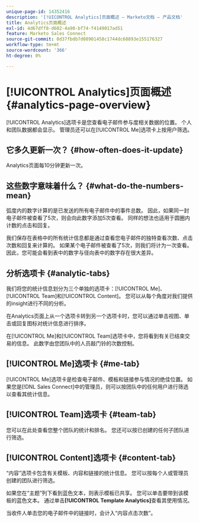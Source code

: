 ```yaml
---
unique-page-id: 14352416
description: '[!UICONTROL Analytics]页面概述 — Marketo文档 — 产品文档'
title: Analytics页面概述
exl-id: 4d67dff8-d602-4a90-bf74-f4149017ad51
feature: Marketo Sales Connect
source-git-commit: 0d37fbdb7d08901458c1744dc68893e155176327
workflow-type: tm+mt
source-wordcount: '366'
ht-degree: 0%

---
```


# [!UICONTROL Analytics]页面概述 {#analytics-page-overview}

[!UICONTROL Analytics]选项卡是您查看电子邮件参与度相关数据的位置。 个人和团队数据都会显示。 管理员还可以在[!UICONTROL Me]选项卡上按用户筛选。

## 它多久更新一次？ {#how-often-does-it-update}

Analytics页面每10分钟更新一次。

## 这些数字意味着什么？ {#what-do-the-numbers-mean}

弧度内的数字计算的是已发送的所有电子邮件中的事件总数。 因此，如果同一封电子邮件被查看了5次，则会向此数字添加5次查看。 同样的想法也适用于圆圈内计数的点击和回复。

我们保存在表格中的所有统计信息都是通过查看您电子邮件的独特查看次数、点击次数和回复来计算的。 如果某个电子邮件被查看了5次，则我们将计为一次查看。 因此，您可能会看到表中的数字与径向表中的数字存在很大差异。

## 分析选项卡 {#analytic-tabs}

我们将您的统计信息划分为三个单独的选项卡：[!UICONTROL Me]、[!UICONTROL Team]和[!UICONTROL Content]。 您可以从每个角度对我们提供的insight进行不同的分析。

在Analytics页面上从一个选项卡转到另一个选项卡时，您可以通过单击视图、单击或回复图标对统计信息进行排序。

在[!UICONTROL Me]和[!UICONTROL Team]选项卡中，您将看到有关已结束交易的信息。 此数字由您团队中的人员敲门铃的次数控制。

## [!UICONTROL Me]选项卡 {#me-tab}

[!UICONTROL Me]选项卡是检查电子邮件、模板和链接参与情况的绝佳位置。 如果您是[!DNL Sales Connect]中的管理员，则可以按团队中的任何用户进行筛选以查看其统计信息。

## [!UICONTROL Team]选项卡 {#team-tab}

您可以在此处查看您整个团队的统计和排名。 您还可以按已创建的任何子团队进行筛选。

## [!UICONTROL Content]选项卡 {#content-tab}

“内容”选项卡包含有关模板、内容和链接的统计信息。 您可以按每个人或管理员创建的团队进行筛选。

如果您在“主题”列下看到蓝色文本，则表示模板已共享。 您可以单击要带到该模板的蓝色文本。 通过单击&#x200B;**[!UICONTROL Template Analytics]**&#x200B;查看其使用情况。

当收件人单击您的电子邮件中的链接时，会计入“内容点击次数”。
